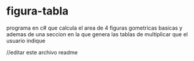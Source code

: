# figura-tabla
programa en c# que calcula el area de 4 figuras gometricas basicas y ademas de una seccion en la que genera las tablas de multiplicar que el usuario indique


//editar este archivo readme

